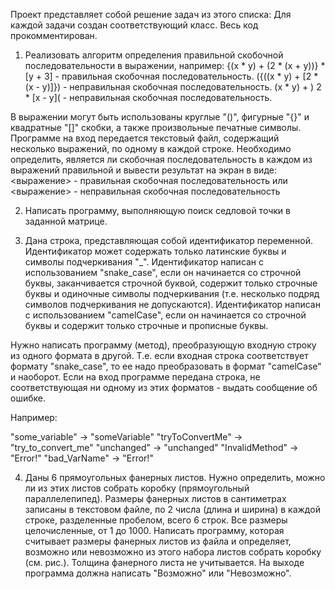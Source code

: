 Проект представляет собой решение задач из этого списка:
Для каждой задачи создан соответствующий класс. Весь код прокомментирован.

1. Реализовать алгоритм определения правильной скобочной последовательности в выражении, например:
{(x * y) + (2 * (x + y))} * [y + 3] - правильная скобочная последовательность.
({((x * y) + [2 * (x - y)]}) - неправильная скобочная последовательность.
(x * y) + ) 2 * [x - y]( - неправильная скобочная последовательность.

В выражении могут быть использованы круглые "()", фигурные "{}" и квадратные "[]" скобки, а также произвольные печатные символы.
Программе на вход передается текстовый файл, содержащий несколько выражений, по одному в каждой строке. 
Необходимо определить, является ли скобочная последовательность в каждом из выражений правильной и вывести результат на экран в виде:
   <выражение> - правильная скобочная последовательность 
	или
   <выражение> - неправильная скобочная последовательность 

2. Написать программу, выполняющую поиск седловой точки в заданной матрице.
   
3. Дана строка, представляющая собой идентификатор переменной. Идентификатор может содержать только латинские буквы и символы подчеркивания "_".
Идентификатор написан с использованием "snake_case", если он начинается со строчной буквы, заканчивается строчной буквой, содержит только строчные буквы и одиночные символы подчеркивания (т.е. несколько подряд символов подчеркивания не допускаются).
Идентификатор написан с использованием "camelCase", если он начинается со строчной буквы и содержит только строчные и прописные буквы. 

Нужно написать программу (метод), преобразующую входную строку из одного формата в другой. 
Т.е. если входная строка соответствует формату "snake_case", то ее надо преобразовать в формат "camelCase" и наоборот. Если на вход программе передана строка, не соответствующая ни одному из этих форматов - выдать сообщение об ошибке. 

Например:

"some_variable"     ->  "someVariable"
"tryToConvertMe" ->  "try_to_convert_me"
"unchanged"           ->   "unchanged"
"InvalidMethod"     ->  "Error!"
"bad_VarName"     ->  "Error!"

4. Даны 6 прямоугольных фанерных листов. Нужно определить, можно ли из этих листов собрать коробку (прямоугольный параллелепипед).
Размеры фанерных листов в сантиметрах записаны в текстовом файле, по 2 числа (длина и ширина) в каждой строке, разделенные пробелом, всего 6 строк.
Все размеры целочисленные, от 1 до 1000. Написать программу, которая считывает размеры фанерных листов из файла и определяет, возможно или невозможно из этого набора листов собрать коробку (см. рис.).
Толщина фанерного листа не учитывается.  На выходе программа должна написать "Возможно" или "Невозможно".
